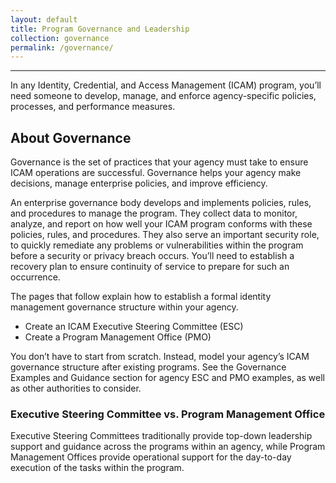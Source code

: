 ```yaml
---
layout: default
title: Program Governance and Leadership
collection: governance
permalink: /governance/
---
```

---

In any Identity, Credential, and Access Management (ICAM) program, you’ll need someone to develop, manage, and enforce agency-specific policies, processes, and performance measures.

## About Governance

Governance is the set of practices that your agency must take to ensure ICAM operations are successful. Governance helps your agency make decisions, manage enterprise policies, and improve efficiency.

An enterprise governance body develops and implements policies, rules, and procedures to manage the program. They collect data to monitor, analyze, and report on how well your ICAM program conforms with these policies, rules, and procedures. They also serve an important security role, to quickly remediate any problems or vulnerabilities within the program before a security or privacy breach occurs. You’ll need to establish a recovery plan to ensure continuity of service to prepare for such an occurrence.

The pages that follow explain how to establish a formal identity management governance structure within your agency.

- Create an ICAM Executive Steering Committee (ESC)
- Create a Program Management Office (PMO)

You don’t have to start from scratch. Instead, model your agency’s ICAM governance structure after existing programs. See the Governance Examples and Guidance section for agency ESC and PMO examples, as well as other authorities to consider.

### Executive Steering Committee vs. Program Management Office

Executive Steering Committees traditionally provide top-down leadership support and guidance across the programs within an agency, while Program Management Offices provide operational support for the day-to-day execution of the tasks within the program.
